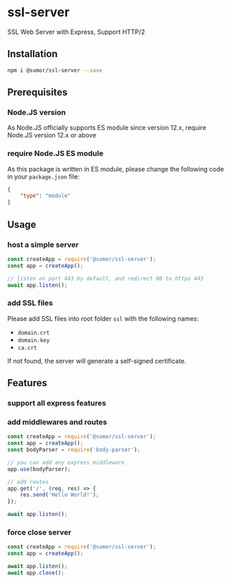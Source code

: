 # ssl-server
SSL Web Server with Express, Support HTTP/2

## Installation
```bash
npm i @sumor/ssl-server --save
```

## Prerequisites

### Node.JS version
As Node.JS officially supports ES module since version 12.x,
require Node.JS version 12.x or above

### require Node.JS ES module
As this package is written in ES module,
please change the following code in your ```package.json``` file:
```json
{
    "type": "module"
}
```

## Usage

### host a simple server

```javascript
const createApp = require('@sumor/ssl-server');
const app = createApp();

// listen on port 443 by default, and redirect 80 to https 443
await app.listen();
```


### add SSL files
Please add SSL files into root folder ```ssl``` with the following names:
- ```domain.crt```
- ```domain.key```
- ```ca.crt```

If not found, the server will generate a self-signed certificate.

## Features

### support all express features

### add middlewares and routes

```javascript
const createApp = require('@sumor/ssl-server');
const app = createApp();
const bodyParser = require('body-parser');

// you can add any express middleware
app.use(bodyParser);

// add routes
app.get('/', (req, res) => {
    res.send('Hello World!');
});

await app.listen();
```

### force close server

```javascript
const createApp = require('@sumor/ssl-server');
const app = createApp();

await app.listen();
await app.close();
```
